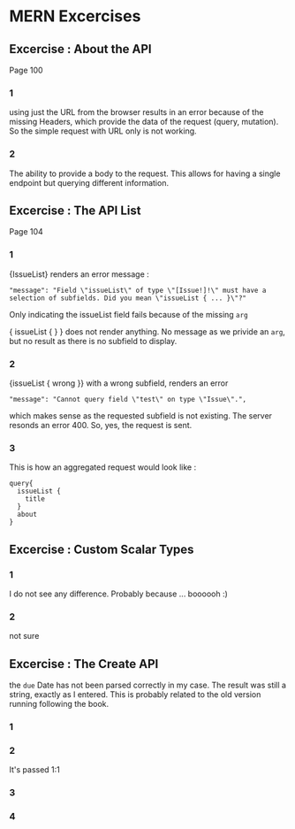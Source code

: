 # MERN Excercises

## Excercise : About the API 
Page 100

### 1
using just the URL from the browser results in an error because of the missing Headers, which provide the data of the request (query, mutation). So the simple request with URL only is not working.

### 2
The ability to provide a body to the request. This allows for having a single endpoint but querying different information.

## Excercise : The API List
Page 104
### 1
{IssueList} renders an error message :  
```
"message": "Field \"issueList\" of type \"[Issue!]!\" must have a selection of subfields. Did you mean \"issueList { ... }\"?"
```
Only indicating the issueList field fails because of the missing `arg`

{ issueList { } } does not render anything. No message as we privide an `arg`, but no result as there is no subfield to display.

### 2
{issueList { wrong }} with a wrong subfield, renders an error
```
"message": "Cannot query field \"test\" on type \"Issue\".",
```
which makes sense as the requested subfield is not existing.
The server resonds an error 400. So, yes, the request is sent.
### 3
This is how an aggregated request would look like : 
```
query{
  issueList {
    title
  }
  about
}
```

## Excercise : Custom Scalar Types
### 1
I do not see any difference. 
Probably because ... boooooh :)
### 2
not sure

## Excercise : The Create API

the `due` Date has not been parsed correctly in my case. The result was still a string, exactly as I entered.
This is probably related to the old version running following the book. 
### 1
### 2 
It's passed 1:1 
### 3
### 4

